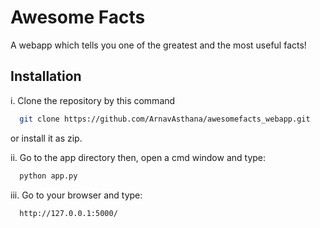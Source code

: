 
# Awesome Facts

A webapp which tells you one of the greatest and the most useful facts!

## Installation

i. Clone the repository by this command

```bash
  git clone https://github.com/ArnavAsthana/awesomefacts_webapp.git
```
   or install it as zip.

ii. Go to the app directory then, open a cmd window and type:

```bash
  python app.py
```
iii. Go to your browser and type:

```bash
  http://127.0.0.1:5000/
```
